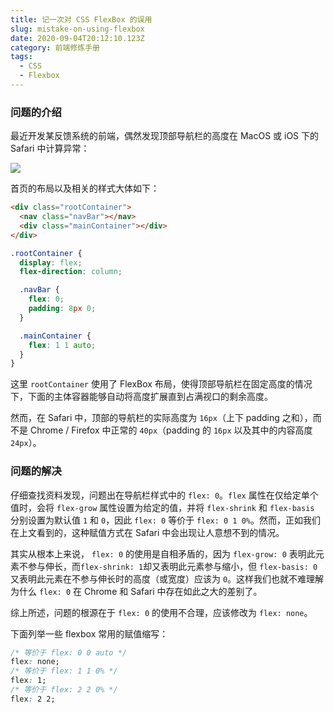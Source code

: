 ```yaml
---
title: 记一次对 CSS FlexBox 的误用
slug: mistake-on-using-flexbox
date: 2020-09-04T20:12:10.123Z
category: 前端修炼手册
tags:
  - CSS
  - Flexbox
---
```


### 问题的介绍

最近开发某反馈系统的前端，偶然发现顶部导航栏的高度在 MacOS 或 iOS 下的 Safari 中计算异常：

![](/images/uploads/mistake-on-using-flexbox-1.png)

首页的布局以及相关的样式大体如下：

```html
<div class="rootContainer">
  <nav class="navBar"></nav>
  <div class="mainContainer"></div>
</div>
```

```scss
.rootContainer {
  display: flex;
  flex-direction: column;

  .navBar {
    flex: 0;
    padding: 8px 0;
  }

  .mainContainer {
    flex: 1 1 auto;
  }
}
```

这里 `rootContainer` 使用了 FlexBox 布局，使得顶部导航栏在固定高度的情况下，下面的主体容器能够自动将高度扩展直到占满视口的剩余高度。

然而，在 Safari 中，顶部的导航栏的实际高度为 `16px`（上下 padding 之和），而不是 Chrome / Firefox 中正常的 `40px`（padding 的 `16px` 以及其中的内容高度 `24px`）。

### 问题的解决

仔细查找资料发现，问题出在导航栏样式中的 `flex: 0`。`flex` 属性在仅给定单个值时，会将 `flex-grow` 属性设置为给定的值，并将 `flex-shrink` 和 `flex-basis` 分别设置为默认值 `1` 和 `0`，因此 `flex: 0` 等价于 `flex: 0 1 0%`。然而，正如我们在上文看到的，这种赋值方式在 Safari 中会出现让人意想不到的情况。

其实从根本上来说， `flex: 0` 的使用是自相矛盾的，因为 `flex-grow: 0` 表明此元素不参与伸长，而`flex-shrink: 1`却又表明此元素参与缩小，但 `flex-basis: 0` 又表明此元素在不参与伸长时的高度（或宽度）应该为 `0`。这样我们也就不难理解为什么 `flex: 0` 在 Chrome 和 Safari 中存在如此之大的差别了。

综上所述，问题的根源在于 `flex: 0` 的使用不合理，应该修改为 `flex: none`。

下面列举一些 flexbox 常用的赋值缩写：

```css
/* 等价于 flex: 0 0 auto */
flex: none;
/* 等价于 flex: 1 1 0% */
flex: 1;
/* 等价于 flex: 2 2 0% */
flex: 2 2;
```
